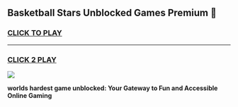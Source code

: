 
## Basketball Stars Unblocked Games Premium 👋
<h3>
<a href="https://premium.freeplayer.one?title=Basketball_Stars_Unblocked_Games_Premium&ref=13F">CLICK TO PLAY</a></h3>
<hr>

<h3>
<a href="https://premium.freeplayer.one?title=Basketball_Stars_Unblocked_Games_Premium&ref=13F">CLICK 2 PLAY</a>
  
</h3>

<a href="https://premium.freeplayer.one?title=Basketball_Stars_Unblocked_Games_Premium&ref=12F/"><img src="https://clearcache.store/games.png"></a>


**worlds hardest game unblocked: Your Gateway to Fun and Accessible Online Gaming**
